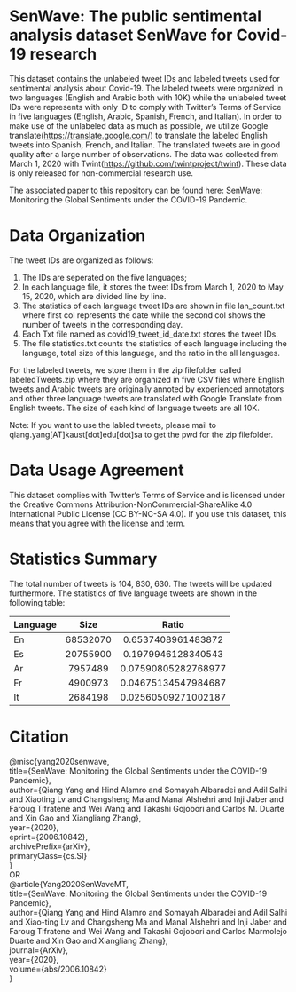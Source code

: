 # SenWave: The public sentimental analysis dataset SenWave for Covid-19 research
This dataset contains the unlabeled tweet IDs and labeled tweets used for sentimental analysis about Covid-19. The labeled tweets were organized in two languages (English and Arabic both with 10K) while the unlabeled tweet IDs were represents with only ID to comply with Twitter’s Terms of Service in five languages (English, Arabic, Spanish, French, and Italian). In order to make use of the unlabeled data as much as possible, we utilize Google translate(https://translate.google.com/) to translate the labeled English tweets into Spanish, French, and Italian. The translated tweets are in good quality after a large number of observations. The data was collected from March 1, 2020 with Twint(https://github.com/twintproject/twint). These data is only released for non-commercial research use.

The associated paper to this repository can be found here: SenWave: Monitoring the Global Sentiments under the COVID-19 Pandemic.

# Data Organization
The tweet IDs are organized as follows:
1) The IDs are seperated on the five languages;
2) In each language file, it stores the tweet IDs from March 1, 2020 to May 15, 2020, which are divided line by line.
3) The statistics of each language tweet IDs are shown in file lan_count.txt where first col represents the date while the second col shows the number of tweets in the corresponding day.
4) Each Txt file named as covid19_tweet_id_date.txt stores the tweet IDs.
5) The file statistics.txt counts the statistics of each language including the language, total size of this language, and the ratio in the all languages.

For the labeled tweets, we store them in the zip filefolder called labeledTweets.zip where they are organized in five CSV files where English tweets and Arabic tweets are originally annoted by experienced annotators and other three language tweets are translated with Google Translate from English tweets. The size of each kind of language tweets are all 10K.

Note: If you want to use the labled tweets, please mail to qiang.yang[AT]kaust[dot]edu[dot]sa to get the pwd for the zip filefolder.

# Data Usage Agreement
This dataset complies with Twitter’s Terms of Service and is licensed under the Creative Commons Attribution-NonCommercial-ShareAlike 4.0 International Public License (CC BY-NC-SA 4.0). If you use this dataset, this means that you agree with the license and term.

# Statistics Summary
The total number of tweets is 104, 830, 630. The tweets will be updated furthermore.
The statistics of five language tweets are shown in the following table:


|Language      |Size      |Ratio      |
| ---------- | :-----------:  | :-----------: |
|En      |68532070      |0.6537408961483872      |
|Es       |20755900       |0.1979946128340543      |
|Ar       |7957489      | 0.07590805282768977      |
|Fr       |4900973       |0.04675134547984687      |
|It       |2684198       |0.02560509271002187      |

# Citation

@misc{yang2020senwave,  
    title={SenWave: Monitoring the Global Sentiments under the COVID-19 Pandemic},  
    author={Qiang Yang and Hind Alamro and Somayah Albaradei and Adil Salhi and Xiaoting Lv and Changsheng Ma and Manal Alshehri and Inji Jaber and Faroug Tifratene and Wei Wang and Takashi Gojobori and Carlos M. Duarte and Xin Gao and Xiangliang Zhang},  
    year={2020},  
    eprint={2006.10842},  
    archivePrefix={arXiv},  
    primaryClass={cs.SI}  
}  
OR  
@article{Yang2020SenWaveMT,  
  title={SenWave: Monitoring the Global Sentiments under the COVID-19 Pandemic},  
  author={Qiang Yang and Hind Alamro and Somayah Albaradei and Adil Salhi and Xiao-ting Lv and Changsheng Ma and Manal Alshehri and Inji Jaber and Faroug Tifratene and Wei Wang and Takashi Gojobori and Carlos Marmolejo Duarte and Xin Gao and Xiangliang Zhang},  
  journal={ArXiv},  
  year={2020},  
  volume={abs/2006.10842}  
}
